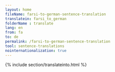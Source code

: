 ```yaml
---
layout: home
fileName: farsi-to-german-sentence-translation
translatein: farsi_to_german
folderName : translate
lang: en
from: fa
to: de
permalink: /farsi-to-german-sentence-translation
tool: sentence-translations
nointernationalization: true
---
```

{% include section/translateinto.html %}
